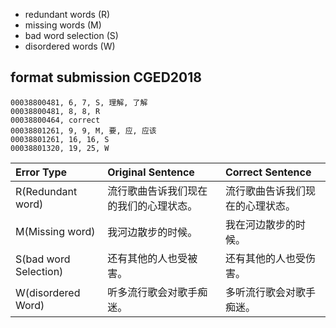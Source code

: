 * redundant words (R)
* missing words (M)
* bad word selection (S)
* disordered words (W)

## format submission CGED2018
```
00038800481, 6, 7, S, 理解, 了解
00038800481, 8, 8, R
00038800464, correct
00038801261, 9, 9, M, 要, 应, 应该
00038801261, 16, 16, S
00038801320, 19, 25, W
```

| Error Type | Original Sentence | Correct Sentence |
| :------- | :--------- | :--------- |
| R(Redundant word) | 流行歌曲告诉我们现在的我们的心理状态。 | 流行歌曲告诉我们现在的心理状态。 |
| M(Missing word) | 我河边散步的时候。 | 我在河边散步的时候。 |
| S(bad word Selection) | 还有其他的人也受被害。 | 还有其他的人也受伤害。 |
| W(disordered Word) | 听多流行歌会对歌手痴迷。 | 多听流行歌会对歌手痴迷。 |